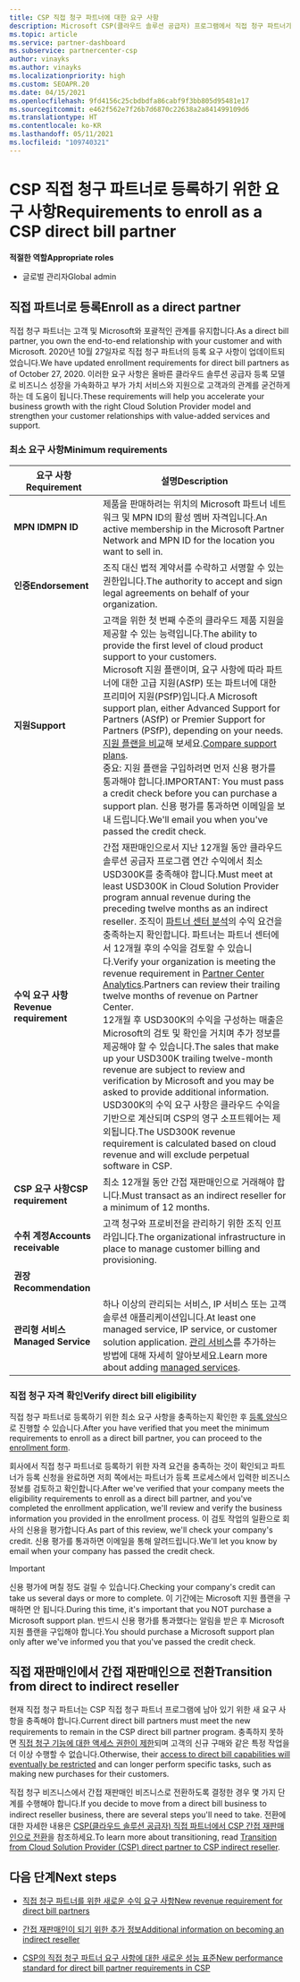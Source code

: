 ```yaml
---
title: CSP 직접 청구 파트너에 대한 요구 사항
description: Microsoft CSP(클라우드 솔루션 공급자) 프로그램에서 직접 청구 파트너가 되기 위해 최신 지원 및 서비스 요구 사항을 충족하는 방법을 알아봅니다.
ms.topic: article
ms.service: partner-dashboard
ms.subservice: partnercenter-csp
author: vinayks
ms.author: vinayks
ms.localizationpriority: high
ms.custom: SEOAPR.20
ms.date: 04/15/2021
ms.openlocfilehash: 9fd4156c25cbdbdfa86cabf9f3bb805d95481e17
ms.sourcegitcommit: e462f562e7f26b7d6870c22638a2a841499109d6
ms.translationtype: HT
ms.contentlocale: ko-KR
ms.lasthandoff: 05/11/2021
ms.locfileid: "109740321"
---
```

# <a name="requirements-to-enroll-as-a-csp-direct-bill-partner"></a><span data-ttu-id="a8176-103">CSP 직접 청구 파트너로 등록하기 위한 요구 사항</span><span class="sxs-lookup"><span data-stu-id="a8176-103">Requirements to enroll as a CSP direct bill partner</span></span>

<span data-ttu-id="a8176-104">**적절한 역할**</span><span class="sxs-lookup"><span data-stu-id="a8176-104">**Appropriate roles**</span></span>

- <span data-ttu-id="a8176-105">글로벌 관리자</span><span class="sxs-lookup"><span data-stu-id="a8176-105">Global admin</span></span>

## <a name="enroll-as-a-direct-partner"></a><span data-ttu-id="a8176-106">직접 파트너로 등록</span><span class="sxs-lookup"><span data-stu-id="a8176-106">Enroll as a direct partner</span></span>

<span data-ttu-id="a8176-107">직접 청구 파트너는 고객 및 Microsoft와 포괄적인 관계를 유지합니다.</span><span class="sxs-lookup"><span data-stu-id="a8176-107">As a direct bill partner, you own the end-to-end relationship with your customer and with Microsoft.</span></span> <span data-ttu-id="a8176-108">2020년 10월 27일자로 직접 청구 파트너의 등록 요구 사항이 업데이트되었습니다.</span><span class="sxs-lookup"><span data-stu-id="a8176-108">We have updated enrollment requirements for direct bill partners as of October 27, 2020.</span></span> <span data-ttu-id="a8176-109">이러한 요구 사항은 올바른 클라우드 솔루션 공급자 등록 모델로 비즈니스 성장을 가속화하고 부가 가치 서비스와 지원으로 고객과의 관계를 굳건하게 하는 데 도움이 됩니다.</span><span class="sxs-lookup"><span data-stu-id="a8176-109">These requirements will help you accelerate your business growth with the right Cloud Solution Provider model and strengthen your customer relationships with value-added services and support.</span></span>  

### <a name="minimum-requirements"></a><span data-ttu-id="a8176-110">최소 요구 사항</span><span class="sxs-lookup"><span data-stu-id="a8176-110">Minimum requirements</span></span>

|<span data-ttu-id="a8176-111">**요구 사항**</span><span class="sxs-lookup"><span data-stu-id="a8176-111">**Requirement**</span></span>|  <span data-ttu-id="a8176-112">**설명**</span><span class="sxs-lookup"><span data-stu-id="a8176-112">**Description**</span></span>  |
|--------------------------------|--------------------------------------------------------------|
|<span data-ttu-id="a8176-113">**MPN ID**</span><span class="sxs-lookup"><span data-stu-id="a8176-113">**MPN ID**</span></span>   |<span data-ttu-id="a8176-114">제품을 판매하려는 위치의 Microsoft 파트너 네트워크 및 MPN ID의 활성 멤버 자격입니다.</span><span class="sxs-lookup"><span data-stu-id="a8176-114">An active membership in the Microsoft Partner Network and MPN ID for the location you want to sell in.</span></span>   |
|<span data-ttu-id="a8176-115">**인증**</span><span class="sxs-lookup"><span data-stu-id="a8176-115">**Endorsement**</span></span>   |<span data-ttu-id="a8176-116">조직 대신 법적 계약서를 수락하고 서명할 수 있는 권한입니다.</span><span class="sxs-lookup"><span data-stu-id="a8176-116">The authority to accept and sign legal agreements on behalf of your organization.</span></span>|
|<span data-ttu-id="a8176-117">**지원**</span><span class="sxs-lookup"><span data-stu-id="a8176-117">**Support**</span></span>   |<span data-ttu-id="a8176-118">고객을 위한 첫 번째 수준의 클라우드 제품 지원을 제공할 수 있는 능력입니다.</span><span class="sxs-lookup"><span data-stu-id="a8176-118">The ability to provide the first level of cloud product support to your customers.</span></span> <br/><span data-ttu-id="a8176-119">Microsoft 지원 플랜이며, 요구 사항에 따라 파트너에 대한 고급 지원(ASfP) 또는 파트너에 대한 프리미어 지원(PSfP)입니다.</span><span class="sxs-lookup"><span data-stu-id="a8176-119">A Microsoft support plan, either Advanced Support for Partners (ASfP) or Premier Support for Partners (PSfP), depending on your needs.</span></span> <span data-ttu-id="a8176-120">[지원 플랜을 비교](https://partner.microsoft.com/support/partnersupport)해 보세요.</span><span class="sxs-lookup"><span data-stu-id="a8176-120">[Compare support plans](https://partner.microsoft.com/support/partnersupport).</span></span><br/><span data-ttu-id="a8176-121">중요: 지원 플랜을 구입하려면 먼저 신용 평가를 통과해야 합니다.</span><span class="sxs-lookup"><span data-stu-id="a8176-121">IMPORTANT: You must pass a credit check before you can purchase a support plan.</span></span> <span data-ttu-id="a8176-122">신용 평가를 통과하면 이메일을 보내 드립니다.</span><span class="sxs-lookup"><span data-stu-id="a8176-122">We'll email you when you've passed the credit check.</span></span> |
|<span data-ttu-id="a8176-123">**수익 요구 사항**</span><span class="sxs-lookup"><span data-stu-id="a8176-123">**Revenue requirement**</span></span>|<span data-ttu-id="a8176-124">간접 재판매인으로서 지난 12개월 동안 클라우드 솔루션 공급자 프로그램 연간 수익에서 최소 USD300K를 충족해야 합니다.</span><span class="sxs-lookup"><span data-stu-id="a8176-124">Must meet at least USD300K in Cloud Solution Provider program annual revenue during the preceding twelve months as an indirect reseller.</span></span> <span data-ttu-id="a8176-125">조직이 [파트너 센터 분석](https://partner.microsoft.com/resources/detail/new-subscription-analytics-report-on-partner-center-guide-pdf)의 수익 요건을 충족하는지 확인합니다. 파트너는 파트너 센터에서 12개월 후의 수익을 검토할 수 있습니다.</span><span class="sxs-lookup"><span data-stu-id="a8176-125">Verify your organization is meeting the revenue requirement in [Partner Center Analytics](https://partner.microsoft.com/resources/detail/new-subscription-analytics-report-on-partner-center-guide-pdf).Partners can review their trailing twelve months of revenue on Partner Center.</span></span><br/><span data-ttu-id="a8176-126">12개월 후 USD300K의 수익을 구성하는 매출은 Microsoft의 검토 및 확인을 거치며 추가 정보를 제공해야 할 수 있습니다.</span><span class="sxs-lookup"><span data-stu-id="a8176-126">The sales that make up your USD300K trailing twelve-month revenue are subject to review and verification by Microsoft and you may be asked to provide additional information.</span></span> <span data-ttu-id="a8176-127">USD300K의 수익 요구 사항은 클라우드 수익을 기반으로 계산되며 CSP의 영구 소프트웨어는 제외됩니다.</span><span class="sxs-lookup"><span data-stu-id="a8176-127">The USD300K revenue requirement is calculated based on cloud revenue and will exclude perpetual software in CSP.</span></span>|
|<span data-ttu-id="a8176-128">**CSP 요구 사항**</span><span class="sxs-lookup"><span data-stu-id="a8176-128">**CSP requirement**</span></span>|<span data-ttu-id="a8176-129">최소 12개월 동안 간접 재판매인으로 거래해야 합니다.</span><span class="sxs-lookup"><span data-stu-id="a8176-129">Must transact as an indirect reseller for a minimum of 12 months.</span></span>| 
|<span data-ttu-id="a8176-130">**수취 계정**</span><span class="sxs-lookup"><span data-stu-id="a8176-130">**Accounts receivable**</span></span> |<span data-ttu-id="a8176-131">고객 청구와 프로비전을 관리하기 위한 조직 인프라입니다.</span><span class="sxs-lookup"><span data-stu-id="a8176-131">The organizational infrastructure in place to manage customer billing and provisioning.</span></span>|
|<span data-ttu-id="a8176-132">**권장**</span><span class="sxs-lookup"><span data-stu-id="a8176-132">**Recommendation**</span></span>|             |
|<span data-ttu-id="a8176-133">**관리형 서비스**</span><span class="sxs-lookup"><span data-stu-id="a8176-133">**Managed Service**</span></span>   |<span data-ttu-id="a8176-134">하나 이상의 관리되는 서비스, IP 서비스 또는 고객 솔루션 애플리케이션입니다.</span><span class="sxs-lookup"><span data-stu-id="a8176-134">At least one managed service, IP service, or customer solution application.</span></span> <span data-ttu-id="a8176-135">[관리 서비스](https://partner.microsoft.com/business-opportunities/managed-services-provider)를 추가하는 방법에 대해 자세히 알아보세요.</span><span class="sxs-lookup"><span data-stu-id="a8176-135">Learn more about adding [managed services](https://partner.microsoft.com/business-opportunities/managed-services-provider).</span></span>|


### <a name="verify-direct-bill-eligibility"></a><span data-ttu-id="a8176-136">직접 청구 자격 확인</span><span class="sxs-lookup"><span data-stu-id="a8176-136">Verify direct bill eligibility</span></span>

<span data-ttu-id="a8176-137">직접 청구 파트너로 등록하기 위한 최소 요구 사항을 충족하는지 확인한 후 [등록 양식](https://forms.office.com/r/0fP4fFT8n8)으로 진행할 수 있습니다.</span><span class="sxs-lookup"><span data-stu-id="a8176-137">After you have verified that you meet the minimum requirements to enroll as a direct bill partner, you can proceed to the [enrollment form](https://forms.office.com/r/0fP4fFT8n8).</span></span>

<span data-ttu-id="a8176-138">회사에서 직접 청구 파트너로 등록하기 위한 자격 요건을 충족하는 것이 확인되고 파트너가 등록 신청을 완료하면 저희 쪽에서는 파트너가 등록 프로세스에서 입력한 비즈니스 정보를 검토하고 확인합니다.</span><span class="sxs-lookup"><span data-stu-id="a8176-138">After we've verified that your company meets the eligibility requirements to enroll as a direct bill partner, and you've completed the enrollment application, we'll review and verify the business information you provided in the enrollment process.</span></span> <span data-ttu-id="a8176-139">이 검토 작업의 일환으로 회사의 신용을 평가합니다.</span><span class="sxs-lookup"><span data-stu-id="a8176-139">As part of this review, we'll check your company's credit.</span></span> <span data-ttu-id="a8176-140">신용 평가를 통과하면 이메일을 통해 알려드립니다.</span><span class="sxs-lookup"><span data-stu-id="a8176-140">We'll let you know by email when your company has passed the credit check.</span></span>

>[!IMPORTANT]
><span data-ttu-id="a8176-141">신용 평가에 며칠 정도 걸릴 수 있습니다.</span><span class="sxs-lookup"><span data-stu-id="a8176-141">Checking your company's credit can take us several days or more to complete.</span></span> <span data-ttu-id="a8176-142">이 기간에는 Microsoft 지원 플랜을 구매하면 안 됩니다.</span><span class="sxs-lookup"><span data-stu-id="a8176-142">During this time, it's important that you NOT purchase a Microsoft support plan.</span></span> <span data-ttu-id="a8176-143">반드시 신용 평가를 통과했다는 알림을 받은 후 Microsoft 지원 플랜을 구입해야 합니다.</span><span class="sxs-lookup"><span data-stu-id="a8176-143">You should purchase a Microsoft support plan only after we've informed you that you've passed the credit check.</span></span>

## <a name="transition-from-direct-to-indirect-reseller"></a><span data-ttu-id="a8176-144">직접 재판매인에서 간접 재판매인으로 전환</span><span class="sxs-lookup"><span data-stu-id="a8176-144">Transition from direct to indirect reseller</span></span>

<span data-ttu-id="a8176-145">현재 직접 청구 파트너는 CSP 직접 청구 파트너 프로그램에 남아 있기 위한 새 요구 사항을 충족해야 합니다.</span><span class="sxs-lookup"><span data-stu-id="a8176-145">Current direct bill partners must meet the new requirements to remain in the CSP direct bill partner program.</span></span> <span data-ttu-id="a8176-146">충족하지 못하면 [직접 청구 기능에 대한 액세스 권한이 제한](restricted-direct-bill-capabilities.md)되며 고객의 신규 구매와 같은 특정 작업을 더 이상 수행할 수 없습니다.</span><span class="sxs-lookup"><span data-stu-id="a8176-146">Otherwise, their [access to direct bill capabilities will eventually be restricted](restricted-direct-bill-capabilities.md) and can longer perform specific tasks, such as making new purchases for their customers.</span></span>

<span data-ttu-id="a8176-147">직접 청구 비즈니스에서 간접 재판매인 비즈니스로 전환하도록 결정한 경우 몇 가지 단계를 수행해야 합니다.</span><span class="sxs-lookup"><span data-stu-id="a8176-147">If you decide to move from a direct bill business to indirect reseller business, there are several steps you'll need to take.</span></span> <span data-ttu-id="a8176-148">전환에 대한 자세한 내용은 [CSP(클라우드 솔루션 공급자) 직접 파트너에서 CSP 간접 재판매인으로 전환](transition-direct-to-indirect.md)을 참조하세요.</span><span class="sxs-lookup"><span data-stu-id="a8176-148">To learn more about transitioning, read [Transition from Cloud Solution Provider (CSP) direct partner to CSP indirect reseller](transition-direct-to-indirect.md).</span></span>

## <a name="next-steps"></a><span data-ttu-id="a8176-149">다음 단계</span><span class="sxs-lookup"><span data-stu-id="a8176-149">Next steps</span></span>

- [<span data-ttu-id="a8176-150">직접 청구 파트너를 위한 새로운 수익 요구 사항</span><span class="sxs-lookup"><span data-stu-id="a8176-150">New revenue requirement for direct bill partners</span></span>](./announcements/2020-october.md#13)
 
- [<span data-ttu-id="a8176-151">간접 재판매인이 되기 위한 추가 정보</span><span class="sxs-lookup"><span data-stu-id="a8176-151">Additional information on becoming an indirect reseller</span></span>](https://assetsprod.microsoft.com/csp-directbill-to-indirect-transition.pdf)

- [<span data-ttu-id="a8176-152">CSP의 직접 청구 파트너 요구 사항에 대한 새로운 성능 표준</span><span class="sxs-lookup"><span data-stu-id="a8176-152">New performance standard for direct bill partner requirements in CSP</span></span>](https://partner.microsoft.com/resources/collection/new-performance-standard-for-direct-bill-partner-requirements-in-csp#/)
